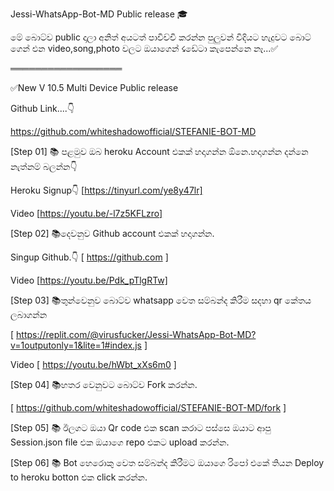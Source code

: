 Jessi-WhatsApp-Bot-MD Public release 🎓


මේ බොට්ව public දාලා අනිත් අයටත් පාවිච්චි කරන්න පුලුවන් විදියට හැදුවට බොට් ගෙන් එන video,song,photo වලට ඔයාගෙන් ☇ඩේටා කැපෙන්නෙ නෑ...✅

══════════════════


✅New V 10.5  Multi Device Public release


Github Link....👇


https://github.com/whiteshadowofficial/STEFANIE-BOT-MD


[Step 01]
📚 පළමුව ඔබ heroku Account එකක් හදාගන්න ඕනෙ.හදාගන්න දන්නෙ නැත්නම් බලන්න👇

Heroku Signup👇
[https://tinyurl.com/ye8y47lr]

Video 
[https://youtu.be/-l7z5KFLzro]

[Step 02]
📚දෙවනුව Github account එකක් හදාගන්න.

Singup Github.👇
[ https://github.com ]

Video
[https://youtu.be/Pdk_pTlgRTw]

[Step 03]
📚තුන්වෙනුව බොට්ව whatsapp වෙත සම්බන්ද කිරීම සදහා qr කේතය ලබාගන්න
 
[ https://replit.com/@virusfucker/Jessi-WhatsApp-Bot-MD?v=1outputonly=1&lite=1#index.js
  ]

Video
[ https://youtu.be/hWbt_xXs6m0 ]


[Step 04]
📚හතර වෙනුවට බොට්ව Fork කරන්න.


[ https://github.com/whiteshadowofficial/STEFANIE-BOT-MD/fork ]

[Step 05]
📚 ඊලගට ඔයා Qr code එක scan කරාට පස්සෙ ඔයාට ආපු Session.json file එක ඔයාගෙ repo එකට upload කරන්න.


[Step 06]
📚 Bot හෙරොකු වෙත සම්බන්ද කිරීමට ඔයාගෙ රිපෝ එකේ තියන Deploy to heroku botton එක click කරන්න.
